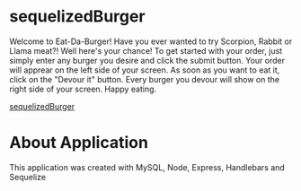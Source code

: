 # sequelizedBurger

Welcome to Eat-Da-Burger! Have you ever wanted to try Scorpion, Rabbit or Llama meat?! Well here's your chance! To get started with  your order, just simply enter any burger you desire and click the submit button. Your order will apprear on the left side of your screen. As soon as you want to eat it, click on the "Devour it" button. Every burger you devour will show on the right side of your screen. Happy eating. 


[sequelizedBurger](https://arcane-spire-44716.herokuapp.com)


# About Application
This application was created with MySQL, Node, Express, Handlebars and Sequelize
